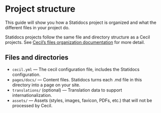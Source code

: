 # Project structure

This guide will show you how a Statidocs project is organized and what the different files in your project do.

Statidocs projects follow the same file and directory structure as a Cecil projects. See [Cecil’s files organization documentation](https://cecil.app/documentation/content/#files-organization) for more detail.

## Files and directories

- `cecil.yml` — The cecil configuration file, includes the Statidocs configuration.
- `pages/docs/` — Content files. Statidocs turns each .md file in this directory into a page on your site.
- `translations/` (optional) — Translation data to support internationalization.
- `assets/` — Assets (styles, images, favicon, PDFs, etc.) that will not be processed by Cecil.
